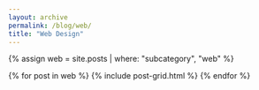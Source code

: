 ```yaml
---
layout: archive
permalink: /blog/web/
title: "Web Design"
---
```


{% assign web = site.posts | where: "subcategory", "web" %}

<div class="tiles">
{% for post in web %}
  {% include post-grid.html %}
{% endfor %}
</div><!-- /.tiles -->